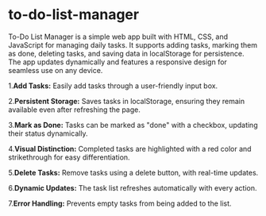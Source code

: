 # to-do-list-manager
To-Do List Manager is a simple web app built with HTML, CSS, and JavaScript for managing daily tasks. It supports adding tasks, marking them as done, deleting tasks, and saving data in localStorage for persistence. The app updates dynamically and features a responsive design for seamless use on any device.


1.**Add Tasks:**
Easily add tasks through a user-friendly input box.

2.**Persistent Storage:**
Saves tasks in localStorage, ensuring they remain available even after refreshing the page.

3.**Mark as Done:**
Tasks can be marked as "done" with a checkbox, updating their status dynamically.

4.**Visual Distinction:**
Completed tasks are highlighted with a red color and strikethrough for easy differentiation.

5.**Delete Tasks:**
Remove tasks using a delete button, with real-time updates.

6.**Dynamic Updates:**
The task list refreshes automatically with every action.

7.**Error Handling:**
Prevents empty tasks from being added to the list.
